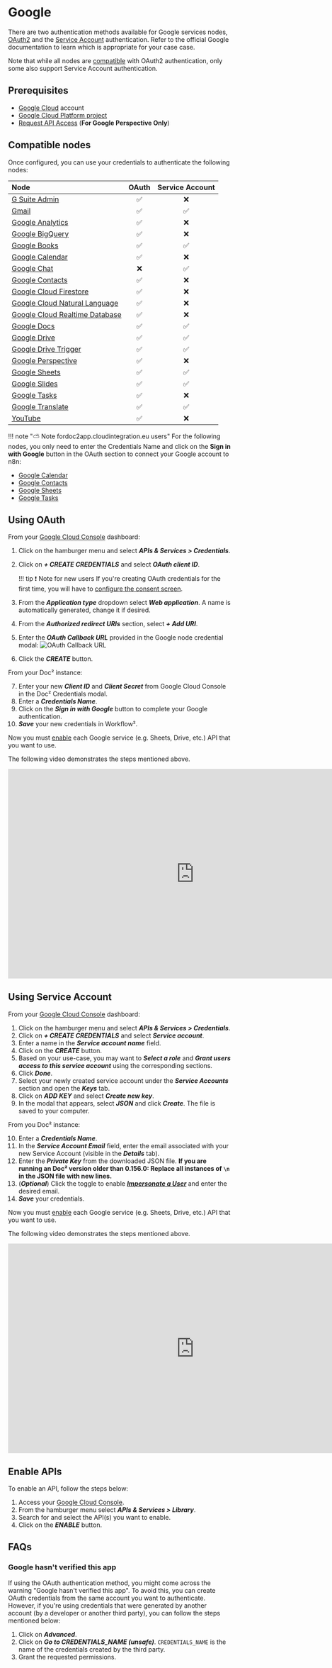 # Google

There are two authentication methods available for Google services nodes, [OAuth2](https://developers.google.com/identity/protocols/oauth2) and the [Service Account](https://developers.google.com/identity/protocols/oauth2#serviceaccount) authentication. Refer to the official Google documentation to learn which is appropriate for your case case.

Note that while all nodes are [compatible](#compatible-nodes) with OAuth2 authentication, only some also support Service Account authentication.

## Prerequisites

* [Google Cloud](https://cloud.google.com/) account
* [Google Cloud Platform project](https://developers.google.com/workspace/marketplace/create-gcp-project)
* [Request API Access](https://developers.perspectiveapi.com/s/docs-get-started) (**For Google Perspective Only**)

## Compatible nodes

Once configured, you can use your credentials to authenticate the following nodes:

| Node | OAuth | Service Account |
| :--- | :---: | :-------------: |
| [G Suite Admin](/workflow/integrations/nodes/workflow-nodes-base.gSuiteAdmin/) | :white_check_mark: | :x: |
| [Gmail](/workflow/integrations/nodes/workflow-nodes-base.gmail/) | :white_check_mark: | :white_check_mark: |
| [Google Analytics](/workflow/integrations/nodes/workflow-nodes-base.googleAnalytics/) | :white_check_mark: | :x: |
| [Google BigQuery](/workflow/integrations/nodes/workflow-nodes-base.googleBigQuery/) | :white_check_mark: | :x: |
| [Google Books](/workflow/integrations/nodes/workflow-nodes-base.googleBooks/) | :white_check_mark: | :white_check_mark: |
| [Google Calendar](/workflow/integrations/nodes/workflow-nodes-base.googleCalendar/) | :white_check_mark: | :x: |
| [Google Chat](/workflow/integrations/nodes/workflow-nodes-base.googleChat/) | :x: | :white_check_mark: |
| [Google Contacts](/workflow/integrations/nodes/workflow-nodes-base.googleContacts/) | :white_check_mark: | :x: |
| [Google Cloud Firestore](/workflow/integrations/nodes/workflow-nodes-base.googleCloudFirestore/) | :white_check_mark: | :x: |
| [Google Cloud Natural Language](/workflow/integrations/nodes/workflow-nodes-base.googleCloudNaturalLanguage/) | :white_check_mark: | :x: |
| [Google Cloud Realtime Database](/workflow/integrations/nodes/workflow-nodes-base.googleCloudRealtimeDatabase/) | :white_check_mark: | :x: |
| [Google Docs](/workflow/integrations/nodes/workflow-nodes-base.googleDocs/) | :white_check_mark: | :white_check_mark: |
| [Google Drive](/workflow/integrations/nodes/workflow-nodes-base.googleDrive/) | :white_check_mark: | :white_check_mark: |
| [Google Drive Trigger](/workflow/integrations/trigger-nodes/workflow-nodes-base.googleDriveTrigger/) | :white_check_mark: | :white_check_mark: |
| [Google Perspective](/workflow/integrations/nodes/workflow-nodes-base.googlePerspective/) | :white_check_mark: | :x: |
| [Google Sheets](/workflow/integrations/nodes/workflow-nodes-base.googleSheets/) | :white_check_mark: | :white_check_mark: |
| [Google Slides](/workflow/integrations/nodes/workflow-nodes-base.googleSlides/) | :white_check_mark: | :white_check_mark: |
| [Google Tasks](/workflow/integrations/nodes/workflow-nodes-base.googleTasks/) | :white_check_mark: | :x: |
| [Google Translate](/workflow/integrations/nodes/workflow-nodes-base.googleTranslate/) | :white_check_mark: | :white_check_mark: |
| [YouTube](/workflow/integrations/nodes/workflow-nodes-base.youTube/) | :white_check_mark: | :x: |

!!! note "⛅️ Note fordoc2app.cloudintegration.eu users"
    For the following nodes, you only need to enter the Credentials Name and click on the **Sign in with Google** button in the OAuth section to connect your Google account to n8n:
* [Google Calendar](/workflow/integrations/nodes/workflow-nodes-base.googleCalendar/)
* [Google Contacts](/workflow/integrations/nodes/workflow-nodes-base.googleContacts/)
* [Google Sheets](/workflow/integrations/nodes/workflow-nodes-base.googleSheets/)
* [Google Tasks](/workflow/integrations/nodes/workflow-nodes-base.googleTasks/)


## Using OAuth

From your [Google Cloud Console](https://console.cloud.google.com) dashboard:

1. Click on the hamburger menu and select ***APIs & Services > Credentials***.
2. Click on ***+ CREATE CREDENTIALS*** and select ***OAuth client ID***.

    !!! tip ❗️ Note for new users
        If you're creating OAuth credentials for the first time, you will have to [configure the consent screen](https://support.google.com/cloud/answer/10311615?hl=en&ref_topic=3473162).


3. From the ***Application type*** dropdown select ***Web application***. A name is automatically generated, change it if desired.
4. From the ***Authorized redirect URIs*** section, select ***+ Add URI***.
5. Enter the ***OAuth Callback URL*** provided in the Google node credential modal:
    ![OAuth Callback URL](/_images/integrations/credentials/google/oauth_callback.png)
6. Click the ***CREATE*** button.

From your Doc² instance:

7. Enter your new ***Client ID*** and ***Client Secret*** from Google Cloud Console in the Doc² Credentials modal.
8. Enter a ***Credentials Name***.
9. Click on the ***Sign in with Google*** button to complete your Google authentication.
10. ***Save*** your new credentials in Workflow².

Now you must [enable](#enable-apis) each Google service (e.g. Sheets, Drive, etc.) API that you want to use.

The following video demonstrates the steps mentioned above.

<div class="video-container">
<iframe width="840" height="472.5" src="https://www.youtube.com/embed/gZ6N2H3_vys" frameborder="0" allow="accelerometer; autoplay; clipboard-write; encrypted-media; gyroscope; picture-in-picture" allowfullscreen></iframe>
</div>

## Using Service Account

From your [Google Cloud Console](https://console.cloud.google.com) dashboard:

1. Click on the hamburger menu and select ***APIs & Services > Credentials***.
2. Click on ***+ CREATE CREDENTIALS*** and select ***Service account***.
3. Enter a name in the ***Service account name*** field.
4. Click on the ***CREATE*** button.
5. Based on your use-case, you may want to ***Select a role*** and ***Grant users access to this service account***  using the corresponding sections.
6. Click ***Done***.
7. Select your newly created service account under the ***Service Accounts*** section and open the ***Keys*** tab.
8. Click on ***ADD KEY*** and select ***Create new key***.
9. In the modal that appears, select ***JSON*** and click ***Create***. The file is saved to your computer.

From you Doc² instance:

10. Enter a ***Credentials Name***.
11. In the ***Service Account Email*** field, enter the email associated with your new Service Account (visible in the ***Details*** tab).
12. Enter the ***Private Key*** from the downloaded JSON file. **If you are running an Doc² version older than 0.156.0: Replace all instances of `\n` in the JSON file with new lines.**
13. (***Optional***) Click the toggle to enable [***Impersonate a User***](https://developers.google.com/identity/protocols/oauth2/service-account#delegatingauthority) and enter the desired email.
14. ***Save*** your credentials.

Now you must [enable](#enable-apis) each Google service (e.g. Sheets, Drive, etc.) API that you want to use.

The following video demonstrates the steps mentioned above.

<div class="video-container">
<iframe width="840" height="472.5" src="https://www.youtube.com/embed/ArXVlpo3y1k" frameborder="0" allow="accelerometer; autoplay; clipboard-write; encrypted-media; gyroscope; picture-in-picture" allowfullscreen></iframe>
</div>

## Enable APIs

To enable an API, follow the steps below:

1. Access your [Google Cloud Console](https://console.cloud.google.com).
2. From the hamburger menu select ***APIs & Services > Library***.
3. Search for and select the API(s) you want to enable.
5. Click on the ***ENABLE*** button.

## FAQs

### Google hasn't verified this app

If using the OAuth authentication method, you might come across the warning "Google hasn't verified this app".
To avoid this, you can create OAuth credentials from the same account you want to authenticate. However, if you're using credentials that were generated by another account (by a developer or another third party), you can follow the steps mentioned below:

1. Click on ***Advanced***.
2. Click on ***Go to CREDENTIALS_NAME (unsafe)***. `CREDENTIALS_NAME` is the name of the credentials created by the third party.
3. Grant the requested permissions.
